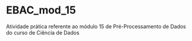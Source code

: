 # EBAC_mod_15
Atividade prática referente ao módulo 15 de Pré-Processamento de Dados do curso de Ciência de Dados
